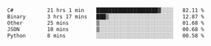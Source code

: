 <!--START_SECTION:waka-->

```txt
C#           21 hrs 1 min    ████████████████████▓░░░░   82.11 %
Binary       3 hrs 17 mins   ███▒░░░░░░░░░░░░░░░░░░░░░   12.87 %
Other        25 mins         ▒░░░░░░░░░░░░░░░░░░░░░░░░   01.68 %
JSON         10 mins         ▒░░░░░░░░░░░░░░░░░░░░░░░░   00.68 %
Python       8 mins          ░░░░░░░░░░░░░░░░░░░░░░░░░   00.58 %
```

<!--END_SECTION:waka-->
